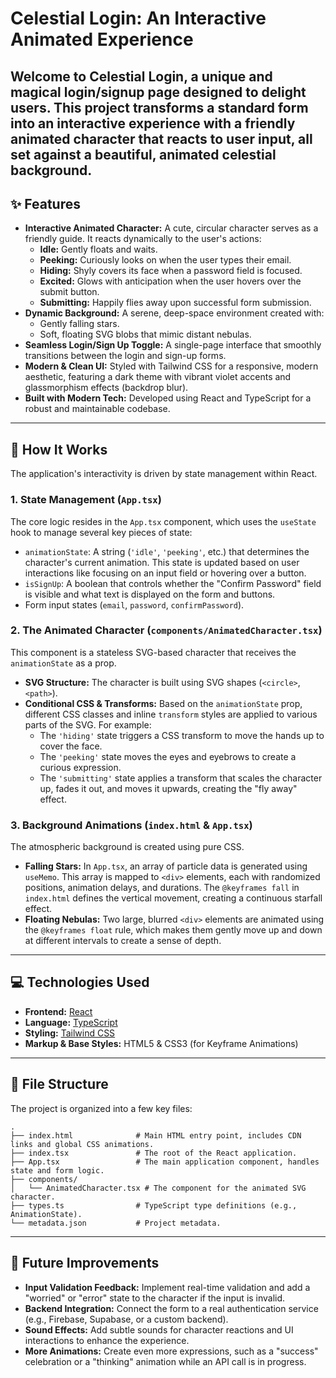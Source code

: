 # Celestial Login: An Interactive Animated Experience

Welcome to Celestial Login, a unique and magical login/signup page designed to delight users. This project transforms a standard form into an interactive experience with a friendly animated character that reacts to user input, all set against a beautiful, animated celestial background.
---

## ✨ Features

- **Interactive Animated Character:** A cute, circular character serves as a friendly guide. It reacts dynamically to the user's actions:
  - **Idle:** Gently floats and waits.
  - **Peeking:** Curiously looks on when the user types their email.
  - **Hiding:** Shyly covers its face when a password field is focused.
  - **Excited:** Glows with anticipation when the user hovers over the submit button.
  - **Submitting:** Happily flies away upon successful form submission.
- **Dynamic Background:** A serene, deep-space environment created with:
  - Gently falling stars.
  - Soft, floating SVG blobs that mimic distant nebulas.
- **Seamless Login/Sign Up Toggle:** A single-page interface that smoothly transitions between the login and sign-up forms.
- **Modern & Clean UI:** Styled with Tailwind CSS for a responsive, modern aesthetic, featuring a dark theme with vibrant violet accents and glassmorphism effects (backdrop blur).
- **Built with Modern Tech:** Developed using React and TypeScript for a robust and maintainable codebase.

---

## 🚀 How It Works

The application's interactivity is driven by state management within React.

### 1. State Management (`App.tsx`)

The core logic resides in the `App.tsx` component, which uses the `useState` hook to manage several key pieces of state:

- `animationState`: A string (`'idle'`, `'peeking'`, etc.) that determines the character's current animation. This state is updated based on user interactions like focusing on an input field or hovering over a button.
- `isSignUp`: A boolean that controls whether the "Confirm Password" field is visible and what text is displayed on the form and buttons.
- Form input states (`email`, `password`, `confirmPassword`).

### 2. The Animated Character (`components/AnimatedCharacter.tsx`)

This component is a stateless SVG-based character that receives the `animationState` as a prop.

- **SVG Structure:** The character is built using SVG shapes (`<circle>`, `<path>`).
- **Conditional CSS & Transforms:** Based on the `animationState` prop, different CSS classes and inline `transform` styles are applied to various parts of the SVG. For example:
  - The `'hiding'` state triggers a CSS transform to move the hands up to cover the face.
  - The `'peeking'` state moves the eyes and eyebrows to create a curious expression.
  - The `'submitting'` state applies a transform that scales the character up, fades it out, and moves it upwards, creating the "fly away" effect.

### 3. Background Animations (`index.html` & `App.tsx`)

The atmospheric background is created using pure CSS.

- **Falling Stars:** In `App.tsx`, an array of particle data is generated using `useMemo`. This array is mapped to `<div>` elements, each with randomized positions, animation delays, and durations. The `@keyframes fall` in `index.html` defines the vertical movement, creating a continuous starfall effect.
- **Floating Nebulas:** Two large, blurred `<div>` elements are animated using the `@keyframes float` rule, which makes them gently move up and down at different intervals to create a sense of depth.

---

## 💻 Technologies Used

- **Frontend:** [React](https://react.dev/)
- **Language:** [TypeScript](https://www.typescriptlang.org/)
- **Styling:** [Tailwind CSS](https://tailwindcss.com/)
- **Markup & Base Styles:** HTML5 & CSS3 (for Keyframe Animations)

---

## 📁 File Structure

The project is organized into a few key files:

```
.
├── index.html              # Main HTML entry point, includes CDN links and global CSS animations.
├── index.tsx               # The root of the React application.
├── App.tsx                 # The main application component, handles state and form logic.
├── components/
│   └── AnimatedCharacter.tsx # The component for the animated SVG character.
├── types.ts                # TypeScript type definitions (e.g., AnimationState).
└── metadata.json           # Project metadata.
```

---

## 🔮 Future Improvements

- **Input Validation Feedback:** Implement real-time validation and add a "worried" or "error" state to the character if the input is invalid.
- **Backend Integration:** Connect the form to a real authentication service (e.g., Firebase, Supabase, or a custom backend).
- **Sound Effects:** Add subtle sounds for character reactions and UI interactions to enhance the experience.
- **More Animations:** Create even more expressions, such as a "success" celebration or a "thinking" animation while an API call is in progress.
